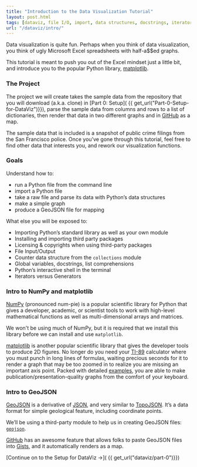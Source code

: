 ```yaml
---
title: "Introduction to the Data Visualization Tutorial"
layout: post.html
tags: [dataviz, file I/O, import, data structures, docstrings, iterators, generators, licensing, shell, packages]
url: "/dataviz/intro/"
---
```


Data visualization is quite fun. Perhaps when you think of data visualization, you think of ugly Microsoft Excel spreadsheets with half-a$$ed graphs.

This tutorial is meant to push you out of the Excel mindset just a little bit, and introduce you to the popular Python library, [matplotlib](http://matplotlib.org/). 

### The Project

The project we will create takes the sample data from the repository that you will download (a.k.a. clone) in [Part 0: Setup]( {{ get_url("Part-0-Setup-for-DataViz")}}), parse the sample data from columns and rows to a list of dictionaries, then render that data in two different graphs and in [GitHub](http://gist.github.com) as a map.

The sample data that is included is a snapshot of public crime filings from the San Francisco police. Once you’ve gone through this tutorial, feel free to find other data that interests you, and rework our visualization functions.

### Goals

Understand how to:

* run a Python file from the command line
* import a Python file
* take a raw file and parse its data with Python’s data structures
* make a simple graph
* produce a GeoJSON file for mapping

What else you will be exposed to:

* Importing Python’s standard library as well as your own module
* Installing and importing third party packages
* Licensing & copyrights when using third-party packages
* File Input/Output
* Counter data structure from the `collections` module
* Global variables, docstrings, list comprehensions
* Python’s interactive shell in the terminal
* Iterators versus Generators

### Intro to NumPy and matplotlib

[NumPy](http://www.numpy.org/) (pronounced num-pie) is a popular scientific library for Python that gives a developer, academic, or scientist tools to work with high-level mathematical functions as well as multi-dimensional arrays and matrices. 

We won't be using much of NumPy, but it is required that we install this library before we can install and use `matplotlib`.

[matplotlib](http://matplotlib.org/) is another popular scientific library that gives the developer tools to produce 2D figures. No longer do you need your [TI-89](http://www.amazon.com/Texas-Instruments-Titanium-Calculator-Packaging/dp/B0001EMLZ2) calculator where you must punch in long lines of formulas, waiting precious seconds for it to render a graph that may be too zoomed in to realize you are missing an important axis point. Packed with detailed [examples](http://matplotlib.org/examples/index.html), you are able to make publication/presentation-quality graphs from the comfort of your keyboard.

### Intro to GeoJSON

[GeoJSON](http://en.wikipedia.org/wiki/GeoJSON) is a derivative of [JSON](http://en.wikipedia.org/wiki/JSON), and very similar to [TopoJSON](http://en.wikipedia.org/wiki/Topojson).  It’s a data format for simple geological feature, including coordinate points.

We’ll be using a third-party module to help us in creating GeoJSON files: [`geojson`](https://pypi.python.org/pypi/geojson/1.0).  

[GitHub](https://github.com) has an awesome feature that allows folks to paste GeoJSON files into [Gists](https://gist.github.com), and it automatically renders as a map.

[Continue on to the Setup for DataViz &rarr;]( {{ get_url("dataviz/part-0")}})